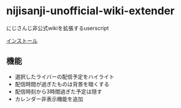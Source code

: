 # nijisanji-unofficial-wiki-extender
にじさんじ非公式wikiを拡張するuserscript

[インストール](https://github.com/abcang/nijisanji-unofficial-wiki-extender/raw/master/nijisanji-unofficial-wiki-extender.user.js)

## 機能
- 選択したライバーの配信予定をハイライト
- 配信時間が過ぎたものは背景を暗くする
- 配信時刻から3時間過ぎた予定は隠す
- カレンダー非表示機能を追加
